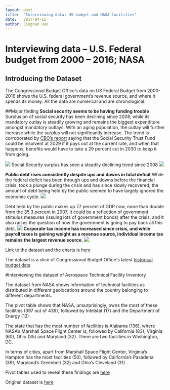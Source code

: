 ```yaml
---
layout: post
title:  "Interviewing data: US budget and NASA facilities"
date:   2017-04-15
author: Jingnan Huo
---
```

# Interviewing data – U.S. Federal budget from 2000 – 2016; NASA

## Introducing the Dataset
The Congressional Budget Office’s data on US Federal Budget from 2000-2016 shows the U.S. federal government’s revenue source, and where it spends its money. All the data are numerical and are chronological.

##Major finding
**Social security seems to be having funding trouble**
Surplus on of social security has been declining since 2008, while its mandatory outlay is steadily growing and remains the biggest expenditure amongst mandatory outlays. With an aging population, the outlay will further increase while the surplus will not significantly increase.
The trend is corroborated by [CBO’s report](mailto:https://www.cbo.gov/publication/52298) saying that the Social Security Trust Fund could be insolvent at 2029 if it pays out at the current rate, and when that happens, benefits would have to take a 29 percent cut in 2030 to keep it from going.

![](https://cloud.githubusercontent.com/assets/26884424/25079635/20d0bfe6-230c-11e7-80fe-7c92f98b6d48.png)
Social Security surplus has seen a steadily declining trend since 2008
![](https://cloud.githubusercontent.com/assets/26884424/25079642/2dac3560-230c-11e7-80fc-52cec6748a0a.png)

**Public debt rises consistently despite ups and downs in total deficit**
While the federal deficit has been through ups and downs before the financial crisis, took a plunge during the crisis and has since slowly recovered, the amount of debt being held by the public seemed to have largely ignored the economic cycle.
![](https://cloud.githubusercontent.com/assets/26884424/25079641/289bc6da-230c-11e7-8924-5cc00a42d878.png)

Debt held by the public makes up 77 percent of GDP now, more than double from the 35.3 percent in 2007. It could be a reflection of government stimulus measures (issuing lots of government bonds) after the crisis, and it also raises the question of how the government is going to pay back all this debt.
![](https://cloud.githubusercontent.com/assets/26884424/25079644/30b064a2-230c-11e7-9d94-c6bc5697d2c8.png)
**Corporate tax income has increased since crisis, and while payroll taxes is gaining weight as a revenue source, individual income tax remains the largest revenue source.**
![](https://cloud.githubusercontent.com/assets/26884424/25079647/34fb22ea-230c-11e7-8e9f-b2d3c554590d.png)

Link to the dataset and the charts is [here](https://docs.google.com/spreadsheets/d/1O41zR845E1UrDIj0MCf-wJkUeObsuKotNAUXtEqwVFI/edit?usp=sharing)

The dataset is a slice of Congressional Budget Office's latest [historical budget data](https://www.cbo.gov/sites/default/files/recurringdata/51134-2017-01-historicalbudgetdata.xlsx)

#Interviewing the dataset of Aerospace Technical Facility Inventory

The dataset from NASA shows information of technical facilities as distributed in different geolocations around the country belonging to different departments.

The pivot table shows that NASA, unsurprisingly, owns the most of these facilities (397 out of 439), followed by Intelstat (17) and the Department of Energy (12)

The state that has the most number of facilities is Alabama (136), where NASA’s Marshall Space Flight Center is, followed by California (83), Virginia (60), Ohio (35) and Maryland (32). There are two facilities in Washington, DC.

In terms of cities, apart from Marshall Space Flight Center, Virginia’s Hampton has the most facilities (50), followed by California’s Pasadena (39), Maryland’s Greenbelt (32) and Ohio’s Cleveland (31) .

Pivot tables used to reveal these findings are [here](https://docs.google.com/spreadsheets/d/1qx-Xc79W0qRwG0P8blMVr5haYKeTTpDsA-u24U9zUgk/edit?usp=sharing)

Original dataset is [here](http://open.nasa.gov/datasets/NASA_Labs_Facilities.xlsx)

